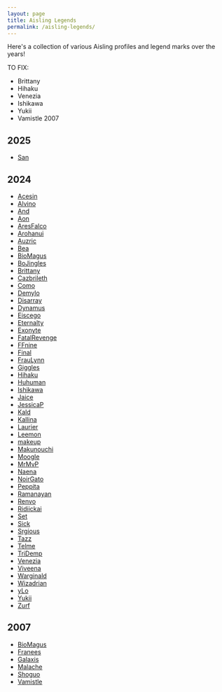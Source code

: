 ```yaml
---
layout: page
title: Aisling Legends
permalink: /aisling-legends/
---
```


Here's a collection of various Aisling profiles and legend marks over the years!

TO FIX:
- Brittany
- Hihaku
- Venezia
- Ishikawa
- Yukii
- Vamistle 2007

## 2025

- [San](/assets/img/aisling-legends/san-2025.png)

## 2024

- [Acesin](/assets/img/aisling-legends/acesin-2024.png)
- [Alvino](/assets/img/aisling-legends/alvino-2024.png)
- [And](/assets/img/aisling-legends/and-2024.png)
- [Aon](/assets/img/aisling-legends/aon-2024.png)
- [AresFalco](/assets/img/aisling-legends/aresfalco-2024.png)
- [Arohanui](/assets/img/aisling-legends/arohanui-2024.png)
- [Auzric](/assets/img/aisling-legends/auzric-2024.png)
- [Bea](/assets/img/aisling-legends/bea-2024.png)
- [BioMagus](/assets/img/aisling-legends/biomagus-2024.png)
- [BoJingles](/assets/img/aisling-legends/bojingles-2024.png)
- [Brittany](/assets/img/aisling-legends/brittany-2024.png)
- [Cazbrileth](/assets/img/aisling-legends/cazbrileth-2024.png)
- [Como](/assets/img/aisling-legends/como-2024.png)
- [Demylo](/assets/img/aisling-legends/demylo-2024.png)
- [Disarray](/assets/img/aisling-legends/disarray-2024.png)
- [Dynamus](/assets/img/aisling-legends/dynamus-2024.png)
- [Eiscego](/assets/img/aisling-legends/eiscego-2024.png)
- [Eternalty](/assets/img/aisling-legends/eternalty-2024.png)
- [Exonyte](/assets/img/aisling-legends/exonyte-2024.png)
- [FatalRevenge](/assets/img/aisling-legends/fatalrevenge-2024.png)
- [FFnine](/assets/img/aisling-legends/ffnine-2024.png)
- [Final](/assets/img/aisling-legends/final-2024.png)
- [FrauLynn](/assets/img/aisling-legends/fraulynn-2024.png)
- [Giggles](/assets/img/aisling-legends/giggles-2024.png)
- [Hihaku](/assets/img/aisling-legends/hihaku-2024.png)
- [Huhuman](/assets/img/aisling-legends/huhuman-2024.png)
- [Ishikawa](/assets/img/aisling-legends/ishikawa-2024.png)
- [Jaice](/assets/img/aisling-legends/jaice-2024.png)
- [JessicaP](/assets/img/aisling-legends/jessicap-2024.png)
- [Kald](/assets/img/aisling-legends/kald-2024.png)
- [Kallina](/assets/img/aisling-legends/kallina-2024.png)
- [Laurier](/assets/img/aisling-legends/laurier-2024.png)
- [Leemon](/assets/img/aisling-legends/leemon-2024.png)
- [makeup](/assets/img/aisling-legends/makeup-2024.png)
- [Makunouchi](/assets/img/aisling-legends/makunouchi-2024.png)
- [Moogle](/assets/img/aisling-legends/moogle-2024.png)
- [MrMvP](/assets/img/aisling-legends/mrmvp-2024.png)
- [Naena](/assets/img/aisling-legends/naena-2024.png)
- [NoirGato](/assets/img/aisling-legends/noirgato-2024.png)
- [Peppita](/assets/img/aisling-legends/peppita-2024.png)
- [Ramanayan](/assets/img/aisling-legends/ramanayan-2024.png)
- [Renvo](/assets/img/aisling-legends/renvo-2024.png)
- [Ridiickai](/assets/img/aisling-legends/ridiickai-2024.png)
- [Set](/assets/img/aisling-legends/set-2024.png)
- [Sick](/assets/img/aisling-legends/sick-2024.png)
- [Srgious](/assets/img/aisling-legends/srgious-2024.png)
- [Tazz](/assets/img/aisling-legends/tazz-2024.png)
- [Telme](/assets/img/aisling-legends/telme-2024.png)
- [TriDemp](/assets/img/aisling-legends/tridemp-2024.png)
- [Venezia](/assets/img/aisling-legends/venezia-2024.png)
- [Viveena](/assets/img/aisling-legends/viveena-2024.png)
- [Warginald](/assets/img/aisling-legends/warginald-2024.png)
- [Wizadrian](/assets/img/aisling-legends/wizadrian-2024.png)
- [yLo](/assets/img/aisling-legends/ylo-2024.png)
- [Yukii](/assets/img/aisling-legends/yukii-2024.png)
- [Zurf](/assets/img/aisling-legends/zurf-2024.png)


## 2007

- [BioMagus](/assets/img/aisling-legends/biomagus-2007.png)
- [Franees](/assets/img/aisling-legends/franees-2007.png)
- [Galaxis](/assets/img/aisling-legends/galaxis-2007.png)
- [Malache](/assets/img/aisling-legends/malache-2007.png)
- [Shoguo](/assets/img/aisling-legends/shoguo-2007.png)
- [Vamistle](/assets/img/aisling-legends/vamistle-2007.png)
